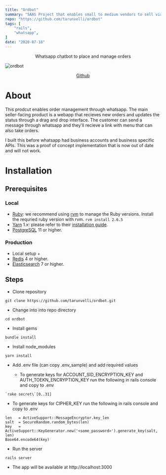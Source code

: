 ```yaml
---
title: "Ordbot"
summary: "SAAS Project that enables small to medium vendors to sell via WhatsApp"
repo: "https://github.com/tarunvelli/ordbot"
tags: [
    "rails",
    "whatsapp",
]
date: "2020-07-18"
---
```


<center>Whatsapp chatbot to place and manage orders</center>

![ordbot](/assets/ordbot.gif)

<center>
  <a href="https://github.com/tarunvelli/ordbot" target="_blank" rel="noopener noreferrer">Github</a>
</center>

# About

This prodcut enables order management through whatsapp. The main seller-facing product is a webapp that recieves new orders and updates the status through a drag and drop interface. The customer can send a message through whatsapp and they'll recieve a link with menu that can also take orders.

I built this before whatsapp had business accounts and business specific APIs. This was a proof of concept implementation that is now out of date and will not work.

# Installation

## Prerequisites

### Local

- [Ruby](https://www.ruby-lang.org/en/): we recommend using
  [rvm](https://rvm.io/) to manage the Ruby versions. Install the requried ruby version with rvm.  `rvm install 2.6.5`
- [Yarn](https://yarnpkg.com/) 1.x: please refer to their
  [installation guide](https://classic.yarnpkg.com/en/docs/install).
- [PostgreSQL](https://www.postgresql.org/) 11 or higher.


### Production
- Local setup +
- [Redis](https://redis.io/) 4 or higher.
- [Elasticsearch](https://www.elastic.co) 7 or higher.

## Steps

- Clone repository

```
git clone https://github.com/tarunvelli/ordbot.git
```

- Change into into repo directory

```
cd ordbot
```

- Install gems

```
bundle install
```

- Install node_modules

```
yarn install
```

- Add .env file (can copy .env_sample) and add required values

  - To generate keys for ACCOUNT_SID_ENCRYPTION_KEY and AUTH_TOEKN_ENCRYPTION_KEY run the following in rails console and copy to .env

```
`rake secret\`[0..31]
```

  - To generate keys for CIPHER_KEY run the following in rails console and copy to .env

```
len   = ActiveSupport::MessageEncryptor.key_len
salt  = SecureRandom.random_bytes(len)
key   = ActiveSupport::KeyGenerator.new('<some_password>').generate_key(salt, len)
Base64.encode64(key)
```

- Run the server
```
rails server
```

- The app will be available at http://localhost:3000